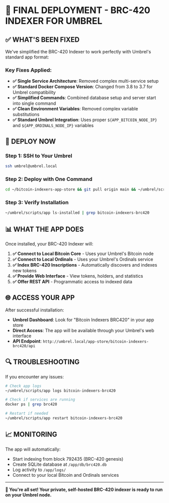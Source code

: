 # 🎯 FINAL DEPLOYMENT - BRC-420 INDEXER FOR UMBREL

## ✅ WHAT'S BEEN FIXED

We've simplified the BRC-420 Indexer to work perfectly with Umbrel's standard app format:

### Key Fixes Applied:
- **✅ Single Service Architecture**: Removed complex multi-service setup
- **✅ Standard Docker Compose Version**: Changed from 3.8 to 3.7 for Umbrel compatibility
- **✅ Simplified Commands**: Combined database setup and server start into single command
- **✅ Clean Environment Variables**: Removed complex variable substitutions
- **✅ Standard Umbrel Integration**: Uses proper `${APP_BITCOIN_NODE_IP}` and `${APP_ORDINALS_NODE_IP}` variables

## 🚀 DEPLOY NOW

### Step 1: SSH to Your Umbrel
```bash
ssh umbrel@umbrel.local
```

### Step 2: Deploy with One Command
```bash
cd ~/bitcoin-indexers-app-store && git pull origin main && ~/umbrel/scripts/app uninstall bitcoin-indexers-brc420 2>/dev/null; sleep 5 && ~/umbrel/scripts/app install bitcoin-indexers-brc420
```

### Step 3: Verify Installation
```bash
~/umbrel/scripts/app ls-installed | grep bitcoin-indexers-brc420
```

## 📊 WHAT THE APP DOES

Once installed, your BRC-420 Indexer will:

1. **✅ Connect to Local Bitcoin Core** - Uses your Umbrel's Bitcoin node
2. **✅ Connect to Local Ordinals** - Uses your Umbrel's Ordinals service  
3. **✅ Index BRC-420 Inscriptions** - Automatically discovers and indexes new tokens
4. **✅ Provide Web Interface** - View tokens, holders, and statistics
5. **✅ Offer REST API** - Programmatic access to indexed data

## 🌐 ACCESS YOUR APP

After successful installation:
- **Umbrel Dashboard**: Look for "Bitcoin Indexers BRC420" in your app store
- **Direct Access**: The app will be available through your Umbrel's web interface
- **API Endpoint**: `http://umbrel.local/app-store/bitcoin-indexers-brc420/api`

## 🔍 TROUBLESHOOTING

If you encounter any issues:

```bash
# Check app logs
~/umbrel/scripts/app logs bitcoin-indexers-brc420

# Check if services are running
docker ps | grep brc420

# Restart if needed
~/umbrel/scripts/app restart bitcoin-indexers-brc420
```

## 📈 MONITORING

The app will automatically:
- Start indexing from block 792435 (BRC-420 genesis)
- Create SQLite database at `/app/db/brc420.db`
- Log activity to `/app/logs/`
- Connect to your local Bitcoin and Ordinals services

---

**🎉 You're all set! Your private, self-hosted BRC-420 indexer is ready to run on your Umbrel node.**
